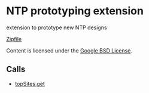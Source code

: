 
NTP prototyping extension
=======

extension to prototype new NTP designs

[Zipfile](http://developer.chrome.com/extensions/examples/api/topsites/magic8ball.zip)

Content is licensed under the [Google BSD License](https://developers.google.com/open-source/licenses/bsd).

Calls
-----

* [topSites.get](https://developer.chrome.com/extensions/topSites#method-get)